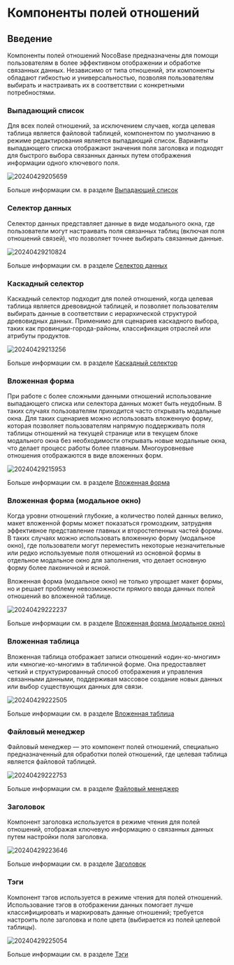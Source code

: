 # Компоненты полей отношений

## Введение

Компоненты полей отношений NocoBase предназначены для помощи пользователям в более эффективном отображении и обработке связанных данных. Независимо от типа отношений, эти компоненты обладают гибкостью и универсальностью, позволяя пользователям выбирать и настраивать их в соответствии с конкретными потребностями.



### Выпадающий список

Для всех полей отношений, за исключением случаев, когда целевая таблица является файловой таблицей, компонентом по умолчанию в режиме редактирования является выпадающий список. Варианты выпадающего списка отображают значения поля заголовка и подходят для быстрого выбора связанных данных путем отображения информации одного ключевого поля.

![20240429205659](https://static-docs.nocobase.com/20240429205659.png)

Больше информации см. в разделе [Выпадающий список](/handbook/ui/fields/specific/select)


### Селектор данных

Селектор данных представляет данные в виде модального окна, где пользователи могут настраивать поля связанных таблиц (включая поля отношений связей), что позволяет точнее выбирать связанные данные.

![20240429210824](https://static-docs.nocobase.com/20240429210824.png)

Больше информации см. в разделе [Селектор данных](/handbook/ui/fields/specific/picker)

### Каскадный селектор

Каскадный селектор подходит для полей отношений, когда целевая таблица является древовидной таблицей, и позволяет пользователям выбирать данные в соответствии с иерархической структурой древовидных данных. Применимо для сценариев каскадного выбора, таких как провинции-города-районы, классификация отраслей или атрибуты продуктов.

![20240429213256](https://static-docs.nocobase.com/20240429213256.png)

Больше информации см. в разделе [Каскадный селектор](/handbook/ui/fields/specific/cascade-select)


### Вложенная форма

При работе с более сложными данными отношений использование выпадающего списка или селектора данных может быть неудобным. В таких случаях пользователям приходится часто открывать модальные окна. Для таких сценариев можно использовать вложенную форму, которая позволяет пользователям напрямую поддерживать поля таблицы отношений на текущей странице или в текущем блоке модального окна без необходимости открывать новые модальные окна, что делает процесс работы более плавным. Многоуровневые отношения отображаются в виде вложенных форм.

![20240429215953](https://static-docs.nocobase.com/20240429215953.png)

Больше информации см. в разделе [Вложенная форма](/handbook/ui/fields/specific/nester)


### Вложенная форма (модальное окно)

Когда уровни отношений глубокие, а количество полей данных велико, макет вложенной формы может показаться громоздким, затрудняя эффективное представление главных и второстепенных частей формы. В таких случаях можно использовать вложенную форму (модальное окно), где пользователи могут переместить некоторые незначительные или редко используемые поля отношений из основной формы в отдельное модальное окно для заполнения, что делает основную форму более лаконичной и ясной.

Вложенная форма (модальное окно) не только упрощает макет формы, но и решает проблему невозможности прямого ввода данных полей отношений во вложенной таблице.

![20240429222237](https://static-docs.nocobase.com/20240429222237.gif)

Больше информации см. в разделе [Вложенная форма (модальное окно)](/handbook/ui/fields/specific/popover-nester)

### Вложенная таблица

Вложенная таблица отображает записи отношений «один-ко-многим» или «многие-ко-многим» в табличной форме. Она предоставляет четкий и структурированный способ отображения и управления связанными данными, поддерживая массовое создание новых данных или выбор существующих данных для связи.

![20240429222505](https://static-docs.nocobase.com/20240429222505.png)

Больше информации см. в разделе [Вложенная таблица](/handbook/ui/fields/specific/sub-table)

### Файловый менеджер

Файловый менеджер — это компонент полей отношений, специально предназначенный для обработки полей отношений, где целевая таблица является файловой таблицей.

![20240429222753](https://static-docs.nocobase.com/20240429222753.png)

Больше информации см. в разделе [Файловый менеджер](/handbook/ui/fields/specific/file-manager)

### Заголовок

Компонент заголовка используется в режиме чтения для полей отношений, отображая ключевую информацию о связанных данных путем настройки поля заголовка.

![20240429223646](https://static-docs.nocobase.com/20240429223646.png)

Больше информации см. в разделе [Заголовок](/handbook/ui/fields/specific/title)

### Тэги

Компонент тэгов используется в режиме чтения для полей отношений. Использование тэгов в отображении данных помогает лучше классифицировать и маркировать данные отношений; требуется настроить поле заголовка и поле цвета (выбирается из полей целевой таблицы).

![20240429225054](https://static-docs.nocobase.com/20240429225054.png)

Больше информации см. в разделе [Тэги](/handbook/ui/fields/specific/tag)







